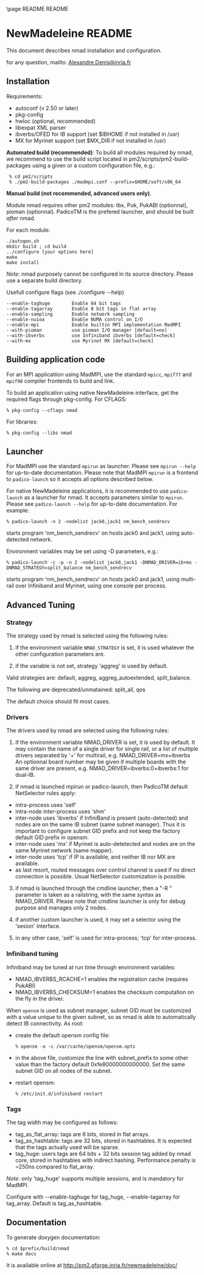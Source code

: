 \page README README

NewMadeleine README
===================

This document describes nmad installation and configuration.

for any question, mailto: Alexandre.Denis@inria.fr

Installation
------------

Requirements:
  - autoconf (v 2.50 or later)
  - pkg-config
  - hwloc (optional, recommended)
  - libexpat XML parser
  - ibverbs/OFED for IB support (set $IBHOME if not installed in /usr)
  - MX for Myrinet support (set $MX_DIR if not installed in /usr)

**Automated build (recommended)**:
To build all modules required by nmad, we recommend to use the build
script located in pm2/scripts/pm2-build-packages using a given or a
custom configuration file, e.g.:

     % cd pm2/scripts
     % ./pm2-build-packages ./madmpi.conf --prefix=$HOME/soft/x86_64


**Manual build (not recommended, advanced users only)**.

Module nmad requires other pm2 modules: tbx, Puk, PukABI (optionnal),
pioman (optionnal). PadicoTM is the prefered launcher, and should be
built *after* nmad.

For each module:

    ./autogen.sh
    mkdir build ; cd build
    ../configure [your options here]
    make
    make install

*Note*: nmad purposely cannot be configured in its source
 directory. Please use a separate build directory.

Usefull configure flags (see ./configure --help)

    --enable-taghuge        Enable 64 bit tags
    --enable-tagarray       Enable 8 bit tags in flat array
    --enable-sampling       Enable network sampling
    --enable-nuioa          Enable NUMA control on I/O
    --enable-mpi            Enable builtin MPI implementation MadMPI
    --with-pioman           use pioman I/O manager [default=no]
    --with-ibverbs          use Infiniband ibverbs [default=check]
    --with-mx               use Myrinet MX [default=check]


Building application code
-------------------------

For an MPI applicatiion using MadMPI, use the standard `mpicc`,
`mpif77` and `mpif90` compiler frontends to build and link.

To build an application using native NewMadeleine interface, get the
required flags through pkg-config. For CFLAGS:

    % pkg-config --cflags nmad

For libraries:

    % pkg-config --libs nmad


Launcher
--------

For MadMPI use the standard `mpirun` as launcher. Please see `mpirun --help`
for up-to-date documentation. Please note that MadMPI `mpirun` is a
frontend to `padico-launch` so it accepts all options described below.

For native NewMadeleine applications, it is recommended to use
`padico-launch` as a launcher for nmad. It accepts parameters similar
to `mpirun`. Please see `padico-launch --help` for up-to-date
documentation. For example:

    % padico-launch -n 2 -nodelist jack0,jack1 nm_bench_sendrecv

starts program 'nm_bench_sendrecv' on hosts jack0 and jack1, using
auto-detected network.

Environment variables may be set using -D parameters, e.g.:

    % padico-launch -c -p -n 2 -nodelist jack0,jack1 -DNMAD_DRIVER=ib+mx -DNMAD_STRATEGY=split_balance nm_bench_sendrecv

starts program 'nm_bench_sendrecv' on hosts jack0 and jack1, using multi-rail
over Infiniband and Myrinet, using one console per process.

Advanced Tuning
---------------

### Strategy

The strategy used by nmad is selected using the following rules:

1. if the environment variable `NMAD_STRATEGY` is set, it is used
whatever the other configuration parameters are.

2. if the variable is not set, strategy 'aggreg' is used by default.

Valid strategies are: 
  default, aggreg, aggreg_autoextended, split_balance.

The following are deprecated/unmatained:
  split_all, qos

The default choice should fit most cases.

### Drivers

The drivers used by nmad are selected using the following rules:

1. if the environment variable NMAD_DRIVER is set, it is used by
default. It may contain the name of a single driver for single rail,
or a list of multiple drivers separated by '+' for multirail,
e.g. NMAD_DRIVER=mx+ibverbs
An optionnal board number may be given if multiple boards with the
same driver are present, e.g. NMAD_DRIVER=ibverbs:0+ibverbs:1 for
dual-IB.

2. if nmad is launched mpirun or padico-launch, then PadicoTM
default NetSelector rules apply:
  + intra-process uses 'self'
  + intra-node inter-process uses 'shm'
  + inter-node uses 'ibverbs' if InfiniBand is present (auto-detected)
    and nodes are on the same IB subnet (same subnet manager). Thus it
    is important to configure subnet GID prefix and not keep the
    factory default GID prefix in opensm.
  + inter-node uses 'mx' if Myrinet is auto-detetected and nodes are
    on the same Myrinet network (same mapper).
  + inter-node uses 'tcp' if IP is available, and neither IB nor MX
    are available.
  + as last resort, routed messages over control channel is used if
    no direct connection is possible.
Usual NetSelector customization is possible.

3. if nmad is launched through the cmdline launcher, then a
"-R <string>" parameter is taken as a railstring, with the same syntax
as NMAD_DRIVER. Please note that cmdline launcher is only for debug
purpose and manages only 2 nodes.

4. if another custom launcher is used, it may set a selector using the
'sesion' interface.

5. in any other case, 'self' is used for intra-process; 'tcp' for
inter-process.


### Infiniband tuning

Infiniband may be tuned at run time through environment variables:
- NMAD_IBVERBS_RCACHE=1 enables the registration cache (requires PukABI)
- NMAD_IBVERBS_CHECKSUM=1 enables the checksum computation on the fly
   in the driver.

When `opensm` is used as subnet manager, subnet GID must be customized
with a value unique to the given subnet, so as nmad is able to
automatically detect IB connectivity. As root:
- create the default opensm config file:

      % opensm -o -c /var/cache/opensm/opensm.opts

- in the above file, customize the line with subnet_prefix to some
other value than the factory default 0xfe80000000000000. Set the same
subnet GID on all nodes of the subnet.
- restart opensm:

      % /etc/init.d/infiniband restart


### Tags

The tag width may be configured as follows:
- tag_as_flat_array: tags are 8 bits, stored in flat arrays.
- tag_as_hashtable: tags are 32 bits, stored in hashtables. It is
  expected that the tags actually used will be sparse.
- tag_huge: users tags are 64 bits + 32 bits session tag added by
  nmad core, stored in hashtables with indirect hashing. Performance
  penalty is ~250ns compared to flat_array.

*Note*: only 'tag_huge' supports multiple sessions, and is mandatory for MadMPI.

Configure with --enable-taghuge for tag_huge, --enable-tagarray for
tag_array. Default is tag_as_hashtable.


Documentation
-------------

To generate doxygen documentation:

    % cd $prefix/build/nmad
    % make docs

It is available online at http://pm2.gforge.inria.fr/newmadeleine/doc/

